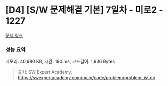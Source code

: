 # [D4] [S/W 문제해결 기본] 7일차 - 미로2 - 1227 

[문제 링크](https://swexpertacademy.com/main/code/problem/problemDetail.do?contestProbId=AV14wL9KAGkCFAYD) 

### 성능 요약

메모리: 40,980 KB, 시간: 190 ms, 코드길이: 1,936 Bytes



> 출처: SW Expert Academy, https://swexpertacademy.com/main/code/problem/problemList.do